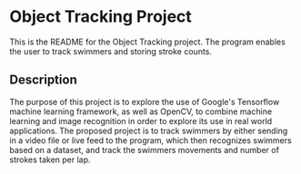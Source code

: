 # Object Tracking Project

This is the README for the Object Tracking project. The program enables the user to track swimmers and storing stroke counts.


## Description

The purpose of this project is to explore the use of Google's Tensorflow machine learning framework, as well as OpenCV, to combine machine learning and image recognition in order to explore its use in real world applications. The proposed project is to track swimmers by either sending in a video file or live feed to the program, which then recognizes swimmers based on a dataset, and track the swimmers movements and number of strokes taken per lap.





